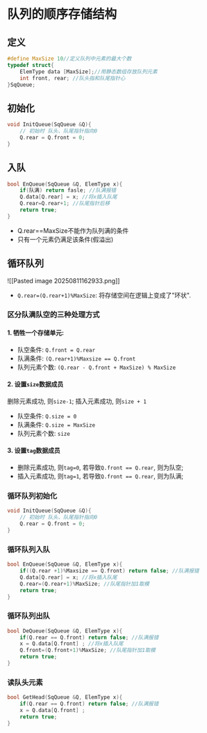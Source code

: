 # 队列的顺序存储结构

## 定义

```c
#define MaxSize 10//定义队列中元素的最大个数
typedef struct{
	ElemType data [MaxSize];//用静态数组存放队列元素
	int front, rear; //队头指和队尾指针心
}SqQueue;
```

## 初始化

```c
void InitQueue(SqQueue &Q){
	// 初始时 队头、队尾指针指向0
	Q.rear = Q.front = 0;
}
```

## 入队

```c
bool EnQueue(SqQueue &Q, ElemType x){
	if(队满) return fasle; //队满报错
	Q.data[Q.rear] = x; //将x插入队尾
	Q.rear=Q.rear+1; //队尾指针后移
	return true;
}
```

- Q.rear==MaxSize不能作为队列满的条件
- 只有⼀个元素仍满⾜该条件(假溢出)

## 循环队列

![[Pasted image 20250811162933.png]]

- `Q.rear=(Q.rear+1)%MaxSize`: 将存储空间在逻辑上变成了"环状".

### 区分队满队空的三种处理方式

#### 1. 牺牲一个存储单元:

- 队空条件: `Q.front = Q.rear`
- 队满条件: `(Q.rear+1)%Maxsize == Q.front`
- 队列元素个数: `(Q.rear - Q.front + MaxSize) % MaxSize`

#### 2. 设置`size`数据成员

删除元素成功, 则`size-1`; 插入元素成功, 则`size + 1`

- 队空条件: `Q.size = 0`
- 队满条件: `Q.size = MaxSize`
- 队列元素个数: `size`

#### 3. 设置`tag`数据成员

- 删除元素成功, 则`tag=0`, 若导致`Q.front == Q.rear`, 则为队空;
- 插入元素成功, 则`tag=1`, 若导致`Q.front == Q.rear`, 则为队满;

### 循环队列初始化

```c
void InitQueue(SqQueue &Q){
	// 初始时 队头、队尾指针指向0
	Q.rear = Q.front = 0;
}
```

### 循环队列入队

```c
bool EnQueue(SqQueue &Q, ElemType x){
	if((Q.rear +1)%Maxsize == Q.front) return false; //队满报错
	Q.data[Q.rear] = x; //将x插入队尾
	Q.rear=(Q.rear+1)%MaxSize; //队尾指针加1取模
	return true;
}
```

### 循环队列出队

```c
bool DeQueue(SqQueue &Q, ElemType x){
	if(Q.rear == Q.front) return false; //队满报错
	x = Q.data[Q.front] ; //将x插入队尾
	Q.front=(Q.front+1)%MaxSize; //队尾指针加1取模
	return true;
}
```

### 读队头元素

```c
bool GetHead(SqQueue &Q, ElemType x){
	if(Q.rear == Q.front) return false; //队满报错
	x = Q.data[Q.front] ;
	return true;
}
```
